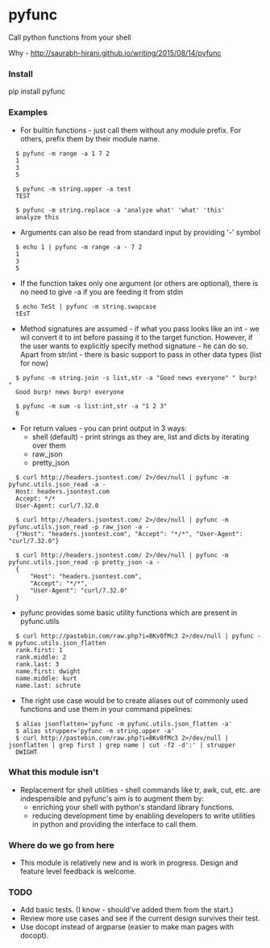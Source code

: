 pyfunc
======

Call python functions from your shell

Why - http://saurabh-hirani.github.io/writing/2015/08/14/pyfunc

### Install 

pip install pyfunc

### Examples

* For builtin functions - just call them without any module prefix. For others,
  prefix them by their module name.

```
  $ pyfunc -m range -a 1 7 2
  1
  3
  5

  $ pyfunc -m string.upper -a test
  TEST

  $ pyfunc -m string.replace -a 'analyze what' 'what' 'this'
  analyze this
```

* Arguments can also be read from standard input by providing '-' symbol

```
  $ echo 1 | pyfunc -m range -a - 7 2
  1
  3
  5
```

* If the function takes only one argument (or others are optional),
  there is no need to give -a if you are feeding it from stdin

```
  $ echo TeSt | pyfunc -m string.swapcase
  tEsT
```

* Method signatures are assumed - if what you pass looks like an int - we wil
  convert it to int before passing it to the target function. However, if the
  user wants to explicitly specify method signature - he can do so. Apart from
  str/int - there is basic support to pass in other data types (list for now)

```
  $ pyfunc -m string.join -s list,str -a "Good news everyone" " burp! "
  Good burp! news burp! everyone

  $ pyfunc -m sum -s list:int,str -a "1 2 3"
  6
```

* For return values - you can print output in 3 ways:
  - shell (default) - print strings as they are, list and dicts by iterating
    over them
  - raw\_json
  - pretty\_json

```
  $ curl http://headers.jsontest.com/ 2>/dev/null | pyfunc -m pyfunc.utils.json_read -a -
  Host: headers.jsontest.com
  Accept: */*
  User-Agent: curl/7.32.0

  $ curl http://headers.jsontest.com/ 2>/dev/null | pyfunc -m pyfunc.utils.json_read -p raw_json -a -
  {"Host": "headers.jsontest.com", "Accept": "*/*", "User-Agent": "curl/7.32.0"}

  $ curl http://headers.jsontest.com/ 2>/dev/null | pyfunc -m pyfunc.utils.json_read -p pretty_json -a -
  {
      "Host": "headers.jsontest.com", 
      "Accept": "*/*", 
      "User-Agent": "curl/7.32.0"
  }
```

* pyfunc provides some basic utility functions which are present in pyfunc.utils

```
  $ curl http://pastebin.com/raw.php?i=BKv0fMc3 2>/dev/null | pyfunc -m pyfunc.utils.json_flatten 
  rank.first: 1
  rank.middle: 2
  rank.last: 3
  name.first: dwight
  name.middle: kurt
  name.last: schrute
```

* The right use case would be to create aliases out of commonly used functions
  and use them in your command pipelines:

```
  $ alias jsonflatten='pyfunc -m pyfunc.utils.json_flatten -a'
  $ alias strupper='pyfunc -m string.upper -a'
  $ curl http://pastebin.com/raw.php?i=BKv0fMc3 2>/dev/null | jsonflatten | grep first | grep name | cut -f2 -d':' | strupper
  DWIGHT
```

### What this module isn't

* Replacement for shell utilities - shell commands like tr, awk, cut, etc. are
  indespensible and pyfunc's aim is to augment them by:
  * enriching your shell with python's standard library functions.
  * reducing development time by enabling developers to write utilities in
    python and providing the interface to call them.

### Where do we go from here

* This module is relatively new and is work in progress. Design and feature
  level feedback is welcome.

### TODO

- Add basic tests. (I know - should've added them from the start.)
- Review more use cases and see if the current design survives their test.
- Use docopt instead of argparse (easier to make man pages with docopt).
